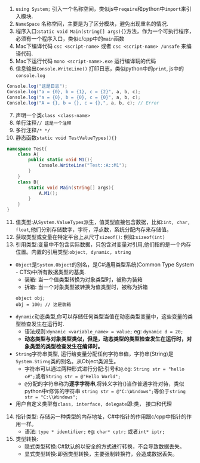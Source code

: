 1. `using System;` 引入一个名称空间，类似js中`require`和python中`import`来引入模块.
2. `NameSpace` 名称空间，主要是为了区分模块，避免出现重名的情况.
3. 程序入口:`static void Main(string[] args){}`方法，作为一个可执行程序，必须有一个程序入口，类似c/cpp中的`main`函数
4. Mac下编译代码 `csc <script-name>` 或者 `csc <script-name> /unsafe` 来编译代码.
5. Mac下运行代码 `mono <script-name>.exe` 运行编译玩的代码
6. 信息输出`Console.WriteLine()` 打印日志，类似python中的`print`, js中的`console.log`
```c#
Console.log("这是日志");
Console.log("a = {0}, b = {1}, c = {2}", a, b, c);
Console.log("a = {0}, b = {0}, c = {0}", a, b, c);
Console.log("A = {}, b = {}, c = {},", a, b, c); // Error
```
7. 声明一个类`class <class-name>`
8. 单行注释`// 这是一个注释`
9. 多行注释`/* */`
10. 静态函数`static void TestValueTypes(){}`
```c#
namespace Test{
    class A{
        public static void M1(){
            Console.WriteLine("Test::A::M1");
        }
    }
    class B{
        static void Main(string[] args){
            A.M1();
        }
    }
}
```
11. 值类型:从`System.ValueTypes`派生，值类型直接包含数据，比如:`int, char, float`,他们分别存储数字，字符，浮点数，系统分配内存来存储值。
12. 获取类型或变量在特定平台上从尺寸`sizeof()`: 例如:`sizeof(int)`
13. 引用类型:变量中不包含实际数据，只包含对变量对引用,他们指的是一个内存位置。内置的引用类型:`object, dynamic, string`
- `Object`是`System.Object`的别名，是C#通用类型系统(Common Type System - CTS)中所有数据类型的基类.
    - 装箱: 当一个值类型转换为对象类型时，被称为装箱
    - 拆箱: 当一个对象类型被转换为值类型时，被称为拆箱
    ```
    object obj;
    obj = 100; // 这是装箱
    ```
- `dynamic`动态类型,你可以存储任何类型当值在动态类型变量中，这些变量的类型检查发生在运行时.
    - 语法规则:`dynamic <variable_name> = value;` eg: `dynamic d = 20;`
    - **动态类型与对象类型类似，但是，动态类型的类型检查发生在运行时，对象类型的类型检查发生在编译时。**
- `String`字符串类型, 运行给变量分配任何字符串值，字符串(String)是`System.Stirng`类的别名。从Object类派生。
    - 字符串可以通过两种形式进行分配:引号和`@`.eg: `String str = "hello c#";`或者`String str = @"Hello World";`
    - `@`分配的字符串称为**逐字字符串**,将转义字符(\)当作普通字符对待，类似python中r修饰的字符串 `string str = @"C:\Windows";`等价于`string str = "C:\\Windows";`
- 用户自定义类型有`class, interface, delegate`即:类， 接口和代理
14. 指针类型: 存储另一种类型的内存地址，C#中指针的作用跟c/cpp中指针的作用一样。
    - 语法: `type * identifier;` eg: `char* cptr;` 或者`int* iptr;`
15. 类型转换:
    - 隐式类型转换:C#默认的以安全的方式进行转换，不会导致数据丢失。
    - 显式类型转换:即强类型转换，主要强制转换符，会造成数据丢失。
